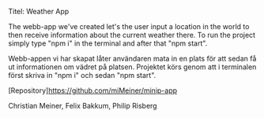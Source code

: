 Titel: Weather App

The webb-app we've created let's the user input a location in the world to then receive information about the current weather there. To run the project simply type "npm i" in the terminal and after that "npm start".

Webb-appen vi har skapat låter användaren mata in en plats för att sedan få ut informationen om vädret på platsen. Projektet körs genom att i terminalen först skriva in "npm i" och sedan "npm start".

[Repository]https://github.com/miMeiner/minip-app

Christian Meiner, Felix Bakkum, Philip Risberg